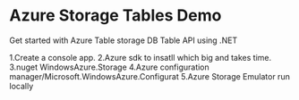 # Azure Storage Tables Demo
Get started with Azure Table storage  DB Table API using .NET

1.Create a console app.
2.Azure sdk to insatll which big and takes time.
3.nuget WindowsAzure.Storage
4.Azure configuration manager/Microsoft.WindowsAzure.Configurat
5.Azure Storage Emulator run locally
